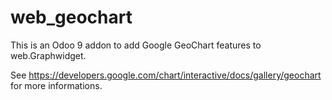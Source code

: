 # web_geochart
This is an Odoo 9 addon to add Google GeoChart features to web.Graphwidget. 

See https://developers.google.com/chart/interactive/docs/gallery/geochart for more informations.

